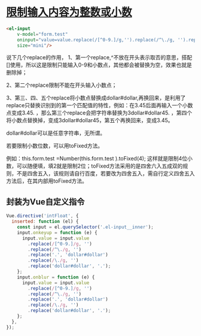 # [限制输入内容为整数或小数](https://blog.csdn.net/weixin_45114153/article/details/106844842) 

```html
<el-input
	v-model="form.test"
	oninput="value=value.replace(/[^0-9.]/g,'').replace(/^\./g, '').replace('.', 'dollar#dollar').replace(/\./g, '').replace('dollar#dollar', '.');"
	size="mini"/>
```

说下几个replace的作用，
1、第一个replace,^不放在开头表示取否的意思，搭配[]使用，所以这是限制只能输入0-9和小数点，其他都会被替换为空，效果也就是删除掉；

2、第二个replace限制不能在开头输入小数点；

3、第三、四、五个replace将小数点替换成dollar#dollar,再换回来，是利用了replace只替换识别到的第一个匹配值的特性，例如：在3.45后面再输入一个小数点变成3.45. ，那么第三个replace会把字符串替换为3dollar#dollar45. ，第四个将小数点替换掉，变成3dollar#dollar45，第五个再换回来，变成3.45。

dollar#dollar可以是任意字符串，无所谓。

若要限制小数位数，可以用toFixed方法。

例如：this.form.test =Number(this.form.test ).toFixed(4);
这样就是限制4位小数，可以随便填，填2就是限制2位；toFixed方法采用的是四舍六入五成双的规则，不是四舍五入，该规则请自行百度，若要改为四舍五入，需自行定义四舍五入方法后，在其内部用toFixed方法。


## 封装为Vue自定义指令

```js
Vue.directive('intFloat', {
  inserted: function (el) {
    const input = el.querySelector('.el-input__inner');
    input.onkeyup = function (e) {
      input.value = input.value
        .replace(/[^0-9.]/g, '')
        .replace(/^\./g, '')
        .replace('.', 'dollar#dollar')
        .replace(/\./g, '')
        .replace('dollar#dollar', '.');
    };
    input.onblur = function (e) {
      input.value = input.value
        .replace(/[^0-9.]/g, '')
        .replace(/^\./g, '')
        .replace('.', 'dollar#dollar')
        .replace(/\./g, '')
        .replace('dollar#dollar', '.');
    };
  },
});
```

